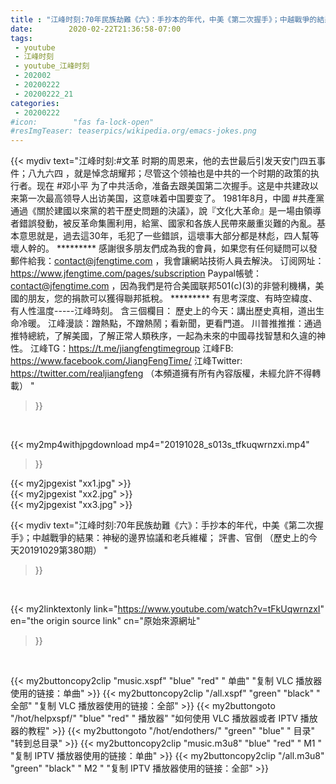 ```yaml
---
title : "江峰时刻:70年民族劫難《六》：手抄本的年代，中美《第二次握手》；中越戰爭的結果：神秘的邊界協議和老兵維權； 評書、官倒 （歷史上的今天20191029第380期） "
date:        2020-02-22T21:36:58-07:00
tags:
 - youtube
 - 江峰时刻
 - youtube_江峰时刻
 - 202002
 - 20200222
 - 20200222_21
categories:
 - 20200222
#icon:        "fas fa-lock-open"
#resImgTeaser: teaserpics/wikipedia.org/emacs-jokes.png
---
```


{{< mydiv text="江峰时刻:#文革 时期的周恩来，他的去世最后引发天安门四五事件；八九六四 ，就是悼念胡耀邦；尽管这个领袖也是中共的一个时期的政策的执行者。现在 #邓小平 为了中共活命，准备去跟美国第二次握手。这是中共建政以来第一次最高领导人出访美国，这意味着中国要变了。 1981年8月，中國 #共產黨 通過《關於建國以來黨的若干歷史問題的決議》，說『文化大革命』是一場由領導者錯誤發動，被反革命集團利用，給黨、國家和各族人民帶來嚴重災難的內亂。基本意思就是，過去這30年，毛犯了一些錯誤，這壞事大部分都是林彪，四人幫等壞人幹的。     ********* 感謝很多朋友們成為我的會員，如果您有任何疑問可以發郵件給我：contact@jfengtime.com ，我會讓網站技術人員去解決。 订阅网址：https://www.jfengtime.com/pages/subscription Paypal帳號：contact@jfengtime.com ，因為我們是符合美國联邦501(c)(3)的非營利機構，美國的朋友，您的捐款可以獲得聯邦抵稅。     ********* 有思考深度、有時空緯度、有人性溫度-----江峰時刻。 含三個欄目： 歷史上的今天：講出歷史真相，道出生命冷暖。 江峰漫談：蹭熱點，不蹭熱鬧；看新聞，更看門道。 川普推推推：通過推特總統，了解美國，了解正常人類秩序，一起為未來的中國尋找智慧和久違的神性。  江峰TG：https://t.me/jiangfengtimegroup 江峰FB: https://www.facebook.com/JiangFengTime/ 江峰Twitter: https://twitter.com/realjiangfeng （本頻道擁有所有內容版權，未經允許不得轉載） "
>}}
<br>


{{< my2mp4withjpgdownload mp4="20191028_s013s_tfkuqwrnzxi.mp4"
>}}

{{< my2jpgexist "xx1.jpg" >}}<br>
{{< my2jpgexist "xx2.jpg" >}}<br>
{{< my2jpgexist "xx3.jpg" >}}<br>



{{< mydiv text="江峰时刻:70年民族劫難《六》：手抄本的年代，中美《第二次握手》；中越戰爭的結果：神秘的邊界協議和老兵維權； 評書、官倒 （歷史上的今天20191029第380期） "
>}}
<br>

{{< my2linktextonly link="https://www.youtube.com/watch?v=tFkUqwrnzxI"
en="the origin source link" cn="原始來源網址"
>}}


<br>

{{< my2buttoncopy2clip "music.xspf"        "blue"   "red"    " 单曲"  "复制 VLC 播放器使用的链接：单曲" >}} {{< my2buttoncopy2clip "/all.xspf"         "green"  "black"  " 全部"  "复制 VLC 播放器使用的链接：全部" >}} {{< my2buttongoto      "/hot/helpxspf/"    "blue"   "red"    " 播放器" "如何使用 VLC 播放器或者 IPTV 播放器的教程" >}} {{< my2buttongoto      "/hot/endothers/"   "green"  "blue"   " 目录"   "转到总目录" >}} {{< my2buttoncopy2clip "music.m3u8"        "blue"   "red"    " M1 "    "复制 IPTV 播放器使用的链接：单曲" >}} {{< my2buttoncopy2clip "/all.m3u8"         "green"  "black"  " M2 "    "复制 IPTV 播放器使用的链接：全部" >}} 
